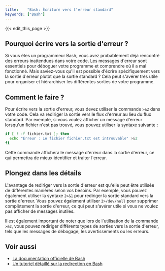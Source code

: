 ```yaml
---
title:    "Bash: Écriture vers l'erreur standard"
keywords: ["Bash"]
---
```


{{< edit_this_page >}}

## Pourquoi écrire vers la sortie d'erreur ?

Si vous êtes un programmeur Bash, vous avez probablement déjà rencontré des erreurs inattendues dans votre code. Les messages d'erreur sont essentiels pour déboguer votre programme et comprendre où il a mal fonctionné. Mais saviez-vous qu'il est possible d'écrire spécifiquement vers la sortie d'erreur plutôt que la sortie standard ? Cela peut s'avérer très utile pour organiser et hiérarchiser les différentes sorties de votre programme.

## Comment le faire ?

Pour écrire vers la sortie d'erreur, vous devez utiliser la commande `>&2` dans votre code. Cela va rediriger la sortie vers le flux d'erreur au lieu du flux standard. Par exemple, si vous voulez afficher un message d'erreur lorsqu'un fichier n'est pas trouvé, vous pouvez utiliser la syntaxe suivante :

```Bash
if [ ! -f fichier.txt ]; then
  echo "Erreur : Le fichier fichier.txt est introuvable" >&2
fi
```

Cette commande affichera le message d'erreur dans la sortie d'erreur, ce qui permettra de mieux identifier et traiter l'erreur.

## Plongez dans les détails

L'avantage de rediriger vers la sortie d'erreur est qu'elle peut être utilisée de différentes manières selon vos besoins. Par exemple, vous pouvez également utiliser la syntaxe `2>&1` pour rediriger la sortie standard vers la sortie d'erreur. Vous pouvez également utiliser `2>/dev/null` pour supprimer complètement la sortie d'erreur, ce qui peut s'avérer utile si vous ne voulez pas afficher de messages inutiles.

Il est également important de noter que lors de l'utilisation de la commande `>&2`, vous pouvez rediriger différents types de sorties vers la sortie d'erreur, tels que les messages de débogage, les avertissements ou les erreurs.

## Voir aussi

- [La documentation officielle de Bash](https://www.gnu.org/software/bash/manual/bash.html#Redirections)
- [Un tutoriel détaillé sur la redirection en Bash](https://www.cyberciti.biz/faq/how-to-redirect-output-and-errors-to-devnull-on-bash-linux/)